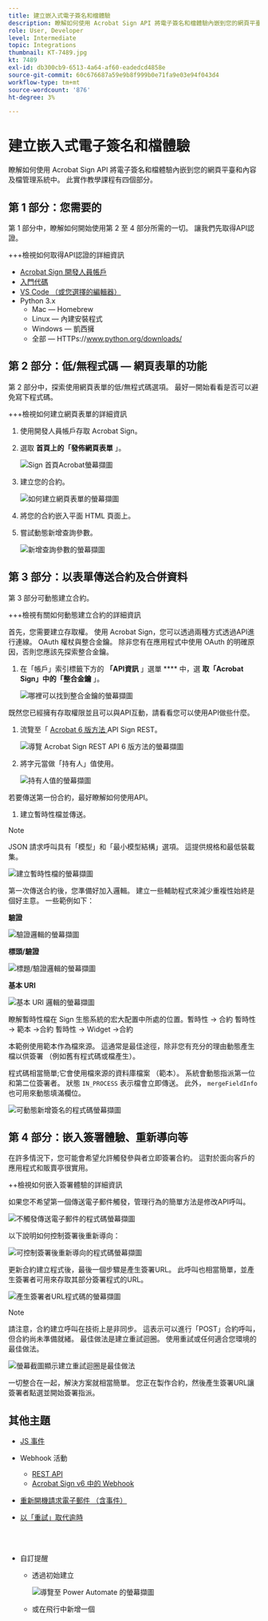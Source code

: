 ```yaml
---
title: 建立嵌入式電子簽名和檔體驗
description: 瞭解如何使用 Acrobat Sign API 將電子簽名和檔體驗內嵌到您的網頁平臺和內容及檔管理系統
role: User, Developer
level: Intermediate
topic: Integrations
thumbnail: KT-7489.jpg
kt: 7489
exl-id: db300cb9-6513-4a64-af60-eadedcd4858e
source-git-commit: 60c676687a59e9b8f999b0e71fa9e03e94f043d4
workflow-type: tm+mt
source-wordcount: '876'
ht-degree: 3%

---
```


# 建立嵌入式電子簽名和檔體驗

瞭解如何使用 Acrobat Sign API 將電子簽名和檔體驗內嵌到您的網頁平臺和內容及檔管理系統中。 此實作教學課程有四個部分。

## 第 1 部分：您需要的

第 1 部分中，瞭解如何開始使用第 2 至 4 部分所需的一切。 讓我們先取得API認證。

+++檢視如何取得API認證的詳細資訊

* [Acrobat Sign 開發人員帳戶](https://acrobat.adobe.com/tw/zh-Hant/acrobat/contact.html)
* [入門代碼](https://github.com/benvanderberg/adobe-sign-api-tutorial)
* [VS Code （或您選擇的編輯器）](https://code.visualstudio.com)
* Python 3.x
   * Mac — Homebrew
   * Linux — 內建安裝程式
   * Windows — 凱西擁
   * 全部 — HTTPs://www.python.org/downloads/

## 第 2 部分：低/無程式碼 — 網頁表單的功能

第 2 部分中，探索使用網頁表單的低/無程式碼選項。 最好一開始看看是否可以避免寫下程式碼。

+++檢視如何建立網頁表單的詳細資訊

1. 使用開發人員帳戶存取 Acrobat Sign。

1. 選取 **首頁上的「發佈網頁表單** 」。

   ![Sign 首頁Acrobat螢幕擷圖](assets/embeddedesignature/embed_1.png)

1. 建立您的合約。

   ![如何建立網頁表單的螢幕擷圖](assets/embeddedesignature/embed_2.png)

1. 將您的合約嵌入平面 HTML 頁面上。

1. 嘗試動態新增查詢參數。

   ![新增查詢參數的螢幕擷圖](assets/embeddedesignature/embed_3.png)

## 第 3 部分：以表單傳送合約及合併資料

第 3 部分可動態建立合約。

+++檢視有關如何動態建立合約的詳細資訊

首先，您需要建立存取權。 使用 Acrobat Sign，您可以透過兩種方式透過API進行連線。 OAuth 權杖與整合金鑰。 除非您有在應用程式中使用 OAuth 的明確原因，否則您應該先探索整合金鑰。

1. 在「帳戶」索引標籤下方的 **「API資訊** 」選單 **** 中，選 **取「Acrobat Sign」中的「整合金鑰** 」。

   ![哪裡可以找到整合金鑰的螢幕擷圖](assets/embeddedesignature/embed_4.png)

既然您已經擁有存取權限並且可以與API互動，請看看您可以使用API做些什麼。

1. 流覽至「 [ Acrobat 6 版方法 ](http://adobesign.com/public/docs/restapi/v6) API Sign REST。

   ![導覽 Acrobat Sign REST API 6 版方法的螢幕擷圖](assets/embeddedesignature/embed_5.png)

1. 將字元當做「持有人」值使用。

   ![持有人值的螢幕擷圖](assets/embeddedesignature/embed_6.png)

若要傳送第一份合約，最好瞭解如何使用API。

1. 建立暫時性檔並傳送。

>[!NOTE]
>
>JSON 請求呼叫具有「模型」和「最小模型結構」選項。 這提供規格和最低裝載集。

![建立暫時性檔的螢幕擷圖](assets/embeddedesignature/embed_7.png)

第一次傳送合約後，您準備好加入邏輯。 建立一些輔助程式來減少重複性始終是個好主意。 一些範例如下：

**驗證**

![驗證邏輯的螢幕擷圖](assets/embeddedesignature/embed_8.png)

**標頭/驗證**

![標題/驗證邏輯的螢幕擷圖](assets/embeddedesignature/embed_9.png)

**基本 URI**

![基本 URI 邏輯的螢幕擷圖](assets/embeddedesignature/embed_10.png)

瞭解暫時性檔在 Sign 生態系統的宏大配置中所處的位置。暫時性 -> 合約
暫時性 -> 範本 ->合約
暫時性 -> Widget ->合約

本範例使用範本作為檔來源。 這通常是最佳途徑，除非您有充分的理由動態產生檔以供簽署 （例如舊有程式碼或檔產生）。

程式碼相當簡單;它會使用檔來源的資料庫檔案 （範本）。 系統會動態指派第一位和第二位簽署者。 狀態 `IN_PROCESS` 表示檔會立即傳送。 此外， `mergeFieldInfo` 也可用來動態填滿欄位。

![可動態新增簽名的程式碼螢幕擷圖](assets/embeddedesignature/embed_11.png)

## 第 4 部分：嵌入簽署體驗、重新導向等

在許多情況下，您可能會希望允許觸發參與者立即簽署合約。 這對於面向客戶的應用程式和販賣亭很實用。

++檢視如何嵌入簽署體驗的詳細資訊

如果您不希望第一個傳送電子郵件觸發，管理行為的簡單方法是修改API呼叫。

![不觸發傳送電子郵件的程式碼螢幕擷圖](assets/embeddedesignature/embed_12.png)

以下說明如何控制簽署後重新導向：

![可控制簽署後重新導向的程式碼螢幕擷圖](assets/embeddedesignature/embed_13.png)

更新合約建立程式後，最後一個步驟是產生簽署URL。 此呼叫也相當簡單，並產生簽署者可用來存取其部分簽署程式的URL。

![產生簽署者URL程式碼的螢幕擷圖](assets/embeddedesignature/embed_14.png)

>[!NOTE]
>
>請注意，合約建立呼叫在技術上是非同步。 這表示可以進行「POST」合約呼叫，但合約尚未準備就緒。 最佳做法是建立重試迴圈。 使用重試或任何適合您環境的最佳做法。

![螢幕截圖顯示建立重試迴圈是最佳做法](assets/embeddedesignature/embed_15.png)

一切整合在一起，解決方案就相當簡單。 您正在製作合約，然後產生簽署URL讓簽署者點選並開始簽署指派。

## 其他主題

* [JS 事件](https://www.adobe.io/apis/documentcloud/sign/docs.html#!adobedocs/adobe-sign/master/events.md)
* Webhook 活動
   * [REST API](https://sign-acs.na1.echosign.com/public/docs/restapi/v6#!/webhooks/createWebhook)
   * [Acrobat Sign v6 中的 Webhook](https://www.adobe.io/apis/documentcloud/sign/docs.html#!adobedocs/adobe-sign/master/webhooks.md)
* [重新開機請求電子郵件 （含事件）](https://sign-acs.na1.echosign.com/public/docs/restapi/v6#!/agreements/updateAgreement)
* [以「重試」取代逾時](https://stackoverflow.com/questions/23267409/how-to-implement-retry-mechanism-into-python-requests-library)

   <br> 
* 自訂提醒
   * 透過初始建立

      ![導覽至 Power Automate 的螢幕擷圖](assets/embeddedesignature/embed_16.png)

   * 或在飛行中新增一個 [](https://sign-acs.na1.echosign.com/public/docs/restapi/v6#!/agreements/createReminderOnParticipant)
